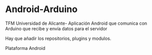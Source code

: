# Android-Arduino
TFM Universidad de Alicante- Aplicación Android que comunica con Arduino que recibe y envía datos para el servidor

Hay que añadir los repositorios, plugins y modulos. 

Plataforma Android
